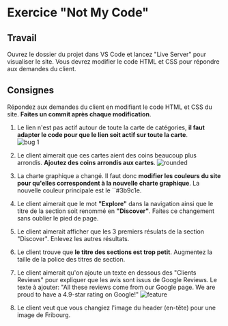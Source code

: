 # Exercice "Not My Code"

## Travail

Ouvrez le dossier du projet dans VS Code et lancez "Live Server" pour visualiser le site. Vous devrez modifier le code HTML et CSS pour répondre aux demandes du client.

## Consignes

Répondez aux demandes du client en modifiant le code HTML et CSS du site. **Faites un commit après chaque modification**.

1.  Le lien n'est pas actif autour de toute la carte de catégories, **il faut adapter le code pour que le lien soit actif sur toute la carte**.  
    ![bug 1](./doc/bug-1.gif)

1.  Le client aimerait que ces cartes aient des coins beaucoup plus arrondis. **Ajoutez des coins arrondis aux cartes**.
    ![rounded](./doc/rounded.png)

1.  La charte graphique a changé. Il faut donc **modifier les couleurs du site pour qu'elles correspondent à la nouvelle charte graphique**. La nouvelle couleur principale est le ``#3b9c1e.

1.  Le client aimerait que le mot **"Explore"** dans la navigation ainsi que le titre de la section soit renommé en **"Discover"**. Faites ce changement sans oublier le pied de page.

1.  Le client aimerait afficher que les 3 premiers résulats de la section "Discover". Enlevez les autres résultats.

1.  Le client trouve que **le titre des sections est trop petit**. Augmentez la taille de la police des titres de section.

1.  Le client aimerait qu'on ajoute un texte en dessous des "Clients Reviews" pour expliquer que les avis sont issus de Google Reviews. Le texte à ajouter: "All these reviews come from our Google page. We are proud to have a 4.9-star rating on Google!"
    ![feature](./doc/feature.png)

1.  Le client veut que vous changiez l'image du header (en-tête) pour une image de Fribourg.
